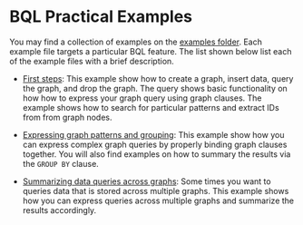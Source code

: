 # BQL Practical Examples

You may find a collection of examples on the [examples folder](../examples/bql).
Each example file targets a particular BQL feature. The list shown below list
each of the example files with a brief description.

* [First steps](../examples/bql/exammple_0.bql): This example show how to create
  a graph, insert data, query the graph, and drop the graph. The query shows
  basic functionality on how how to express your graph query using graph
  clauses. The example shows how to search for particular patterns and extract
  IDs from from graph nodes.

* [Expressing graph patterns and grouping](../examples/bql/exammple_1.bql): This
  example show how you can express complex graph queries by properly binding
  graph clauses together. You will also find examples on how to summary the
  results via the `GROUP BY` clause.

* [Summarizing data queries across graphs](../examples/bql/exammple_2.bql):
   Some times you want to queries data that is stored across multiple graphs.
   This example shows how you can express queries across multiple graphs and
   summarize the results accordingly.

